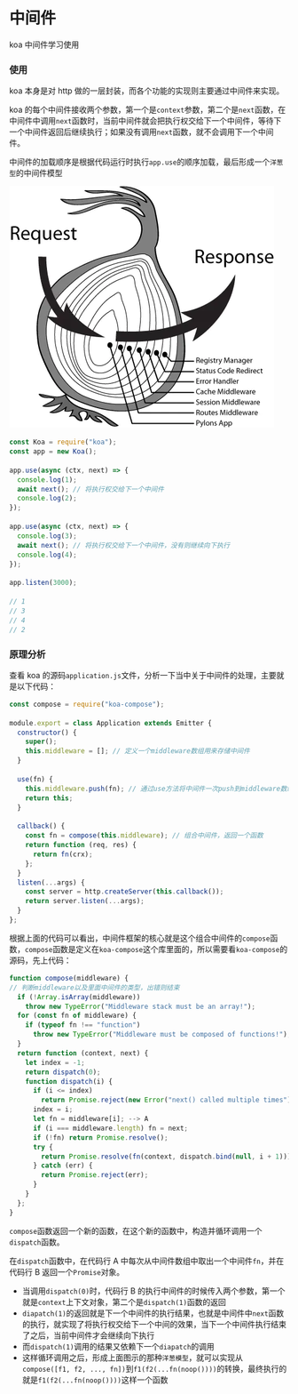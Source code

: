 # 中间件

koa 中间件学习使用

### 使用

koa 本身是对 http 做的一层封装，而各个功能的实现则主要通过中间件来实现。

koa 的每个中间件接收两个参数，第一个是`context`参数，第二个是`next`函数，在中间件中调用`next`函数时，当前中间件就会把执行权交给下一个中间件，等待下一个中间件返回后继续执行；如果没有调用`next`函数，就不会调用下一个中间件。

中间件的加载顺序是根据代码运行时执行`app.use`的顺序加载，最后形成一个`洋葱型`的中间件模型

![盗用的网图-中间件模型](../images/middlewares.webp)

```javascript
const Koa = require("koa");
const app = new Koa();

app.use(async (ctx, next) => {
  console.log(1);
  await next(); // 将执行权交给下一个中间件
  console.log(2);
});

app.use(async (ctx, next) => {
  console.log(3);
  await next(); // 将执行权交给下一个中间件，没有则继续向下执行
  console.log(4);
});

app.listen(3000);

// 1
// 3
// 4
// 2
```

### 原理分析

查看 koa 的源码`application.js`文件，分析一下当中关于中间件的处理，主要就是以下代码：

```javascript
const compose = require("koa-compose");

module.export = class Application extends Emitter {
  constructor() {
    super();
    this.middleware = []; // 定义一个middleware数组用来存储中间件
  }

  use(fn) {
    this.middleware.push(fn); // 通过use方法将中间件一次push到middleware数组中去
    return this;
  }

  callback() {
    const fn = compose(this.middleware); // 组合中间件，返回一个函数
    return function (req, res) {
      return fn(crx);
    };
  }
  listen(...args) {
    const server = http.createServer(this.callback());
    return server.listen(...args);
  }
};
```

根据上面的代码可以看出，中间件框架的核心就是这个组合中间件的`compose`函数，`compose`函数是定义在`koa-compose`这个库里面的，所以需要看`koa-compose`的源码，先上代码：

```javascript
function compose(middleware) {
// 判断middleware以及里面中间件的类型，出错则结束
  if (!Array.isArray(middleware))
    throw new TypeError("Middleware stack must be an array!");
  for (const fn of middleware) {
    if (typeof fn !== "function")
      throw new TypeError("Middleware must be composed of functions!");
  }
  return function (context, next) {
    let index = -1;
    return dispatch(0);
    function dispatch(i) {
      if (i <= index)
        return Promise.reject(new Error("next() called multiple times"));
      index = i;
      let fn = middleware[i]; --> A
      if (i === middleware.length) fn = next;
      if (!fn) return Promise.resolve();
      try {
        return Promise.resolve(fn(context, dispatch.bind(null, i + 1))); --> B
      } catch (err) {
        return Promise.reject(err);
      }
    }
  };
}
```

`compose`函数返回一个新的函数，在这个新的函数中，构造并循环调用一个`dispatch`函数。

在`dispatch`函数中，在代码行 A 中每次从中间件数组中取出一个中间件`fn`，并在代码行 B 返回一个`Promise`对象。

- 当调用`dispatch(0)`时，代码行 B 的执行中间件的时候传入两个参数，第一个就是`context`上下文对象，第二个是`dispatch(1)`函数的返回
- `diapatch(1)`的返回就是下一个中间件的执行结果，也就是中间件中`next`函数的执行，就实现了将执行权交给下一个中间的效果，当下一个中间件执行结束了之后，当前中间件才会继续向下执行
- 而`dispatch(1)`调用的结果又依赖下一个`diapatch`的调用
- 这样循环调用之后，形成上面图示的那种`洋葱模型`，就可以实现从`compose([f1, f2, ..., fn])`到`f1(f2(...fn(noop())))`的转换，最终执行的就是`f1(f2(...fn(noop())))`这样一个函数
